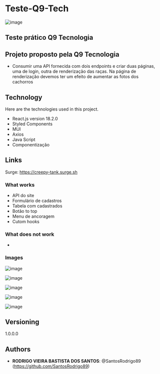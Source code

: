 # Teste-Q9-Tech
![image](https://user-images.githubusercontent.com/93896739/183680790-dea49801-c773-4220-9754-51b2f3f2047d.png)

## Teste prático Q9 Tecnologia
 
## Projeto proposto pela Q9 Tecnologia

* Consumir uma API fornecida com dois endpoints e criar duas páginas, uma de login, outra de renderização das raças. 
Na página de renderização devemos ter um efeito de aumentar as fotos dos cachorros

## Technology 
 
Here are the technologies used in this project.
 
* React.js version 18.2.0
* Styled Components
* MUI
* Axios
* Java Script
* Componentização

## Links

Surge: https://creepy-tank.surge.sh
<br/>

### What works

* API do site
* Formulário de cadastros
* Tabela com cadastrados
* Botão to top
* Menu de ancoragem
* Cutom hooks

### What does not work

* 

### Images

![image](https://user-images.githubusercontent.com/93896739/183681203-169dfa36-dfac-40a9-a201-e6bd72ec6a96.png)

![image](https://user-images.githubusercontent.com/93896739/183681087-061065bb-bda7-45e3-898c-466d56ea20b3.png)

![image](https://user-images.githubusercontent.com/93896739/183681336-4ef0038a-95c1-4943-9fce-d5efb575cc2d.png)

![image](https://user-images.githubusercontent.com/93896739/183681719-3c0275cb-0331-4202-a796-c012ae221570.png)

![image](https://user-images.githubusercontent.com/93896739/183681895-dd70d39f-12c0-4b40-9919-96558f83c1fa.png)



## Versioning
 
1.0.0.0
 
 
## Authors
 
* **RODRIGO VIEIRA BASTISTA DOS SANTOS**: @SantosRodrigo89 (https://github.com/SantosRodrigo89)

